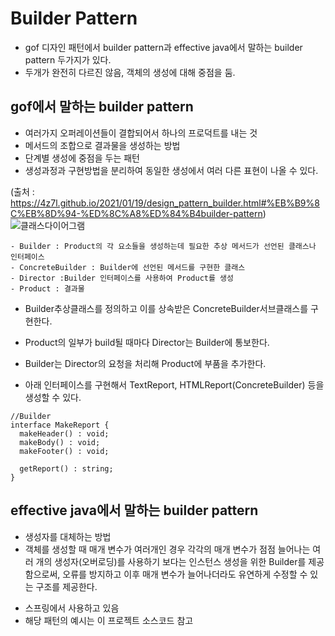 # Builder Pattern

- gof 디자인 패턴에서 builder pattern과 effective java에서 말하는 builder pattern 두가지가 있다.
- 두개가 완전히 다르진 않음, 객체의 생성에 대해 중점을 둠.

## gof에서 말하는 builder pattern

- 여러가지 오퍼레이션들이 결합되어서 하나의 프로덕트를 내는 것
- 메서드의 조합으로 결과물을 생성하는 방법
- 단계별 생성에 중점을 두는 패턴
- 생성과정과 구현방법을 분리하여 동일한 생성에서 여러 다른 표현이 나올 수 있다.

(출처 : https://4z7l.github.io/2021/01/19/design_pattern_builder.html#%EB%B9%8C%EB%8D%94-%ED%8C%A8%ED%84%B4builder-pattern)
![클래스다이어그램]('uml.png')

    - Builder : Product의 각 요소들을 생성하는데 필요한 추상 메서드가 선언된 클래스나 인터페이스
    - ConcreteBuilder : Builder에 선언된 메서드를 구현한 클래스
    - Director :Builder 인터페이스를 사용하여 Product를 생성
    - Product : 결과물

- Builder추상클래스를 정의하고 이를 상속받은 ConcreteBuilder서브클래스를 구현한다.
- Product의 일부가 build될 때마다 Director는 Builder에 통보한다.
- Builder는 Director의 요청을 처리해 Product에 부품을 추가한다.

- 아래 인터페이스를 구현해서 TextReport, HTMLReport(ConcreteBuilder) 등을 생성할 수 있다.

```
//Builder
interface MakeReport {
  makeHeader() : void;
  makeBody() : void;
  makeFooter() : void;

  getReport() : string;
}
```

## effective java에서 말하는 builder pattern

- 생성자를 대체하는 방법
- 객체를 생성할 때 매개 변수가 여러개인 경우 각각의 매개 변수가 점점 늘어나는 여러 개의 생성자(오버로딩)를 사용하기 보다는 인스턴스 생성을 위한 Builder를 제공함으로써, 오류를 방지하고 이후 매개 변수가 늘어나더라도 유연하게 수정할 수 있는 구조를 제공한다.

* 스프링에서 사용하고 있음
* 해당 패턴의 예시는 이 프로젝트 소스코드 참고
